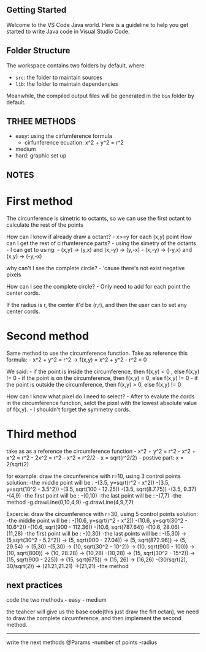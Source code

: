 ## Getting Started

Welcome to the VS Code Java world. Here is a guideline to help you get started to write Java code in Visual Studio Code.

## Folder Structure

The workspace contains two folders by default, where:

- `src`: the folder to maintain sources
- `lib`: the folder to maintain dependencies

Meanwhile, the compiled output files will be generated in the `bin` folder by default.

## TRHEE METHODS

- easy: using the cirfumference formula
    - cirfunference ecuation: x^2 + y^2 = r^2
- medium
- hard: graphic set up

## NOTES
# First method
The circunference is simetric to octants, so we can use the first octant to calculate the rest of the points

How can I know if already draw a octant? 
    - x>=y for each (x,y) point
How can I get the rest of cirfumference parts?
    - using the simetry of the octants
    - I can get to using:
        - (x,y) -> (y,x) and (x,-y) -> (y,-x)
        - (x,-y) -> (-y,x) and (x,y) -> (-y,-x)

why can't I see the complete circle?
    - 'cause there's not exist negative pixels
       
How can I see the complete circle?
    - Only need to add for each point the center cords.

If the radius is r, the center it'd be (r,r), and then the user can to set any center cords.

# Second method
Same method to use the circumference function.
Take as reference this formula:
    - x^2 + y^2 = r^2 -> f(x,y) = x^2 + y^2 - r^2 = 0

We said:
    - if the point is inside the circumference, then f(x,y) < 0
    , else f(x,y) != 0
    - if the point is on the circumference, then f(x,y) = 0, else f(x,y) != 0
    - if the point is outside the circumference, then f(x,y) > 0, else f(x,y) != 0

How can I know what pixel do I need to select?
    - After to evalute the cords in the circumference function, selct the pixel with the lowest absolute value of f(x,y).
    - I shouldn't forget the symmetry cords.

# Third method
take as as a reference the circumference function
    - x^2 + y^2 = r^2 
    - x^2 + x^2 = r^2
    - 2x^2 = r^2
    - x^2 = r^2/2
    - x = sqrt(r^2/2)
    - postive part: x = 2/sqrt(2)

for example: draw the circunference with r=10, using 3 control points
solution:
    -the middle point will be :
    -(3.5, y=sqrt(r^2 - x^2))
    -(3.5, y=sqrt(10^2 - 3.5^2))
    -(3.5, sqrt(100 - 12.25))
    -(3.5, sqrt(8.7.75))
    -(3.5, 9.37)
    -(4,9)
    -the first point will be :
    -(0,10)
    -the last point will be :
    -(7,7)
    -the method
    -g.drawLine(0,10,4,9)
    -g.drawLine(4,9,7,7)

Excercie: draw the circumference with r=30, using 5 control points
solution:
    -the middle point will be :
    -(10.6, y=sqrt(r^2 - x^2))
    -(10.6, y=sqrt(30^2 - 10.6^2))
    -(10.6, sqrt(900 - 112.36))
    -(10.6, sqrt(787.64))
    -(10.6, 28.06)
    -(11,28)
    -the first point will be :
    -(0,30)
    -the last points will be :
    -(5,30) -> (5,sqrt(30^2 - 5.2^2)) -> (5, sqrt(900 - 27.04)) -> (5, sqrt(872.96)) -> (5, 29.54) -> (5,30)
    -(5,30) -> (10, sqrt(30^2 - 10^2)) -> (10, sqrt(900 - 100)) -> (10, sqrt(800)) -> (10, 28.28) -> (10,28)
    -(10,28) -> (15, sqrt(30^2 - 15^2)) -> (15, sqrt(900 - 225)) -> (15, sqrt(675)) -> (15, 26) -> (16,26)
    -(30/sqrt(2), 30/sqrt(2)) -> (21.21,21.21) ->(21,21)
    -the method



    

## next practices

code the two methods
    - easy
    - medium

the teahcer will give us the base code(this just draw the firt octan), we need to draw the complete circumference,  and then implement the second method.

---
write the next methods
@Params
    -number of points
    -radius

